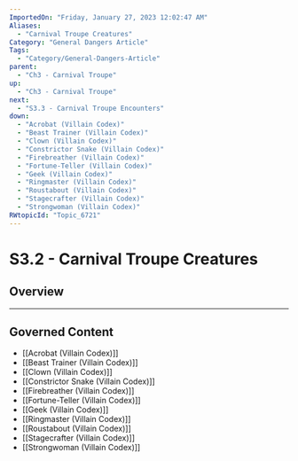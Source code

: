 ```yaml
---
ImportedOn: "Friday, January 27, 2023 12:02:47 AM"
Aliases:
  - "Carnival Troupe Creatures"
Category: "General Dangers Article"
Tags:
  - "Category/General-Dangers-Article"
parent:
  - "Ch3 - Carnival Troupe"
up:
  - "Ch3 - Carnival Troupe"
next:
  - "S3.3 - Carnival Troupe Encounters"
down:
  - "Acrobat (Villain Codex)"
  - "Beast Trainer (Villain Codex)"
  - "Clown (Villain Codex)"
  - "Constrictor Snake (Villain Codex)"
  - "Firebreather (Villain Codex)"
  - "Fortune-Teller (Villain Codex)"
  - "Geek (Villain Codex)"
  - "Ringmaster (Villain Codex)"
  - "Roustabout (Villain Codex)"
  - "Stagecrafter (Villain Codex)"
  - "Strongwoman (Villain Codex)"
RWtopicId: "Topic_6721"
---
```

# S3.2 - Carnival Troupe Creatures
## Overview
---
## Governed Content
- [[Acrobat (Villain Codex)]]
- [[Beast Trainer (Villain Codex)]]
- [[Clown (Villain Codex)]]
- [[Constrictor Snake (Villain Codex)]]
- [[Firebreather (Villain Codex)]]
- [[Fortune-Teller (Villain Codex)]]
- [[Geek (Villain Codex)]]
- [[Ringmaster (Villain Codex)]]
- [[Roustabout (Villain Codex)]]
- [[Stagecrafter (Villain Codex)]]
- [[Strongwoman (Villain Codex)]]

